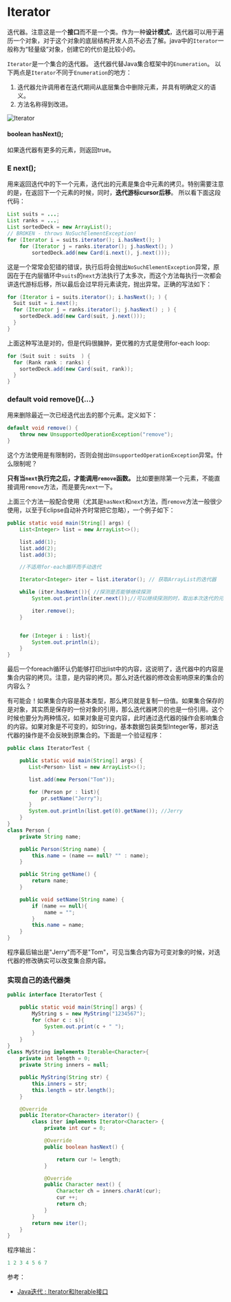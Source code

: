 # Iterator

迭代器。注意这是一个**接口**而不是一个类。作为一种**设计模式**，迭代器可以用于遍历一个对象，对于这个对象的底层结构开发人员不必去了解。java中的`Iterator`一般称为“轻量级”对象，创建它的代价是比较小的。


`Iterator`是一个集合的迭代器。 迭代器代替Java集合框架中的`Enumeration`。 以下两点是`Iterator`不同于`Enumeration`的地方：
1. 迭代器允许调用者在迭代期间从底层集合中删除元素，并具有明确定义的语义。
2. 方法名称得到改进。

![Iterator](http://ovn0i3kdg.bkt.clouddn.com/Iterator.png)

####  boolean hasNext();
如果迭代器有更多的元素，则返回true。

### E next();
用来返回迭代中的下一个元素，迭代出的元素是集合中元素的拷贝。特别需要注意的是，在返回下一个元素的时候，同时，**迭代游标cursor后移**。
所以看下面这段代码：

```java
List suits = ...;
List ranks = ...;
List sortedDeck = new ArrayList();
// BROKEN - throws NoSuchElementException!
for (Iterator i = suits.iterator(); i.hasNext(); )
    for (Iterator j = ranks.iterator(); j.hasNext(); )
        sortedDeck.add(new Card(i.next(), j.next()));
```
这是一个常常会犯错的错误，执行后将会抛出`NoSuchElementException`异常，原因在于在内层循环中`suits`的`next`方法执行了太多次，而这个方法每执行一次都会讲迭代游标后移，所以最后会过早将元素读完，抛出异常。正确的写法如下：
```java
for (Iterator i = suits.iterator(); i.hasNext(); ) {
  Suit suit = i.next();
  for (Iterator j = ranks.iterator(); j.hasNext() ; ) {
    sortedDeck.add(new Card(suit, j.next()));
  }
}
```
上面这种写法是对的，但是代码很臃肿，更优雅的方式是使用for-each loop:
```java
for (Suit suit : suits  ) {
  for (Rank rank : ranks) {
    sortedDeck.add(new Card(suit, rank));
  }
}
```

###  default void remove(){...}
用来删除最近一次已经迭代出去的那个元素。定义如下：
```java
default void remove() {
    throw new UnsupportedOperationException("remove");
}
```
这个方法使用是有限制的，否则会抛出`UnsupportedOperationException`异常。什么限制呢？

**只有当`next`执行完之后，才能调用`remove`函数。** 比如要删除第一个元素，不能直接调用`remove`方法，而是要先`next`一下。


上面三个方法一般配合使用（尤其是`hasNext`和`next`方法，而`remove`方法一般很少使用，以至于Eclipse自动补齐时常把它忽略），一个例子如下：
```java
public static void main(String[] args) {
    List<Integer> list = new ArrayList<>();

    list.add(1);
    list.add(2);
    list.add(3);

    //不适用for-each循环而手动迭代

    Iterator<Integer> iter = list.iterator(); // 获取ArrayList的迭代器

    while (iter.hasNext()){ //探测是否能够继续探测
        System.out.println(iter.next());//可以继续探测的时，取出本次迭代的元素

        iter.remove();
    }


    for (Integer i : list){
        System.out.println(i);
    }
}
```
最后一个foreach循环认仍能够打印出list中的内容，这说明了，迭代器中的内容是集合内容的拷贝。注意，是内容的拷贝。那么对迭代器的修改会影响原来的集合的内容么？

有可能会！如果集合内容是基本类型，那么拷贝就是复制一份值。如果集合保存的是对象，其实质是保存的一份对象的引用，那么迭代器拷贝的也是一份引用。这个时候也要分为两种情况，如果对象是可变内容，此时通过迭代器的操作会影响集合的内容。如果对象是不可变的，如String，基本数据包装类型Integer等，那对迭代器的操作是不会反映到原集合的。下面是一个验证程序：
```java
public class IteratorTest {

    public static void main(String[] args) {
       List<Person> list = new ArrayList<>();

       list.add(new Person("Tom"));

       for (Person pr : list){
           pr.setName("Jerry");
       }
       System.out.println(list.get(0).getName()); //Jerry
    }
}
class Person {
    private String name;

    public Person(String name) {
        this.name = (name == null? "" : name);
    }

    public String getName() {
        return name;
    }

    public void setName(String name) {
        if (name == null){
            name = "";
        }
        this.name = name;
    }
}
```
程序最后输出是"Jerry"而不是"Tom"，可见当集合内容为可变对象的时候，对迭代器的修改确实可以改变集合原内容。



### 实现自己的迭代器类
```java
public interface IteratorTest {

    public static void main(String[] args) {
        MyString s = new MyString("1234567");
        for (char c : s){
            System.out.print(c + " ");
        }
    }
}
class MyString implements Iterable<Character>{
    private int length = 0;
    private String inners = null;

    public MyString(String str) {
        this.inners = str;
        this.length = str.length();
    }

    @Override
    public Iterator<Character> iterator() {
        class iter implements Iterator<Character> {
            private int cur = 0;

            @Override
            public boolean hasNext() {

                return cur != length;
            }

            @Override
            public Character next() {
                Character ch = inners.charAt(cur);
                cur ++;
                return ch;
            }
        }
        return new iter();
    }
}
```
程序输出：
```java
1 2 3 4 5 6 7
```


参考：
* [Java迭代 : Iterator和Iterable接口](http://www.cnblogs.com/keyi/p/5821285.html)
